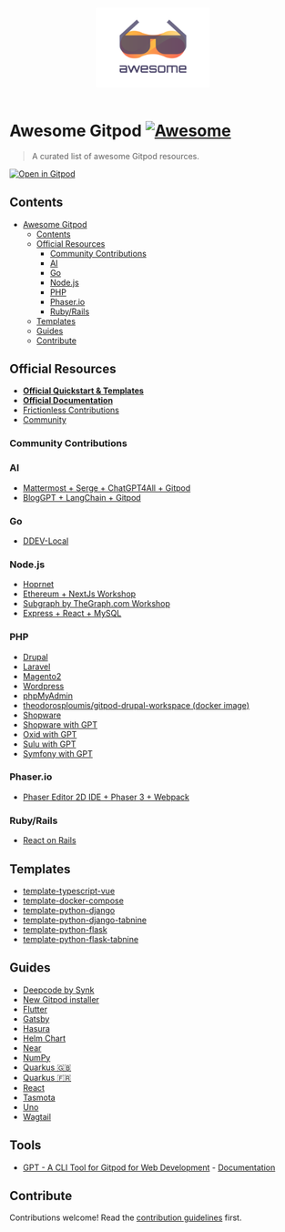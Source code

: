 <p align="center">
  <br>
  <img width="200" src="./assets/logo.svg" alt="logo of gitpod">
  <br>
  <br>
</p>

# Awesome Gitpod [![Awesome](https://awesome.re/badge.svg)](https://awesome.re)

> A curated list of awesome Gitpod resources.

[![Open in Gitpod](https://gitpod.io/button/open-in-gitpod.svg)](https://gitpod.io/from-referrer/)

## Contents

- [Awesome Gitpod ](#awesome-gitpod-)
  - [Contents](#contents)
  - [Official Resources](#official-resources)
    - [Community Contributions](#community-contributions)
    - [AI](#ai)
    - [Go](#go)
    - [Node.js](#nodejs)
    - [PHP](#php)
    - [Phaser.io](#phaserio)
    - [Ruby/Rails](#rubyrails)
  - [Templates](#templates)
  - [Guides](#guides)
  - [Contribute](#contribute)

## Official Resources

- [**Official Quickstart & Templates**](https://www.gitpod.io/docs/introduction/getting-started/quickstart)
- [**Official Documentation**](https://www.gitpod.io/docs)
- [Frictionless Contributions](https://contribute.dev)
- [Community](https://community.gitpod.io)

### Community Contributions

### AI

- [Mattermost + Serge + ChatGPT4All + Gitpod](https://github.com/mattermost/mattermost-ai-framework)
- [BlogGPT + LangChain + Gitpod](https://github.com/yaohui-wyh/blog_gpt)


### Go

- [DDEV-Local](https://github.com/drud/ddev)

### Node.js

- [Hoprnet](https://github.com/hoprnet/hoprnet)
- [Ethereum + NextJs Workshop](https://github.com/dabit3/polygon-ethereum-nextjs-marketplace)
- [Subgraph by TheGraph.com Workshop](https://github.com/pi0neerpat/thegraph-hacker-kit)
- [Express + React + MySQL](https://github.com/apolopena/express-react-starter)

### PHP

- [Drupal](https://www.drupalpod.com)
- [Laravel](https://github.com/apolopena/gitpod-laravel-starter)
- [Magento2](https://github.com/nemke82/magento2gitpod)
- [Wordpress](https://github.com/luizbills/gitpod-wordpress)
- [phpMyAdmin](https://github.com/apolopena/gitpod-phpmyadmin)
- [theodorosploumis/gitpod-drupal-workspace (docker image)](https://github.com/theodorosploumis/gitpod-drupal-workspace)
- [Shopware](https://github.com/FriendsOfShopware/gitpod-meta)
- [Shopware with GPT](https://github.com/Derroylo/shopware-workspace-sample)
- [Oxid with GPT](https://github.com/Derroylo/oxid-workspace-sample)
- [Sulu with GPT](https://github.com/Derroylo/sulu-workspace-sample)
- [Symfony with GPT](https://github.com/Derroylo/symfony-workspace-sample)

### Phaser.io

- [Phaser Editor 2D IDE + Phaser 3 + Webpack](https://github.com/PhaserEditor2D/starter-template-webpack)

### Ruby/Rails

- [React on Rails](https://github.com/apolopena/gp-react-on-rails-starter)

## Templates

- [template-typescript-vue](https://github.com/gitpod-io/template-typescript-vue)
- [template-docker-compose](https://github.com/gitpod-io/template-docker-compose)
- [template-python-django](https://github.com/gitpod-io/template-python-django)
- [template-python-django-tabnine](https://github.com/gitpod-io/template-python-django-tabnine)
- [template-python-flask](https://github.com/gitpod-io/template-python-flask)
- [template-python-flask-tabnine](https://github.com/gitpod-io/template-python-flask-tabnine)

## Guides

- [Deepcode by Synk](https://www.deepcode.ai/blog/syntax-versus-semantics-by-using-some-gitpod)
- [New Gitpod installer](https://jimmyb.ninja/post/1639962229)
- [Flutter](https://tianhaozhou.medium.com/gitpod-flutter-productivity-on-the-go-for-mobile-app-developers-cc2495049d52)
- [Gatsby](https://www.gatsbyjs.com/contributing/using-an-online-dev-environment)
- [Hasura](https://marcopeg.com/2020/hasura-in-gitpod)
- [Helm Chart](https://jimmyb.ninja/post/1607033505)
- [Near](https://near.org/blog/near-onboarding-with-gitpod)
- [NumPy](https://numpy.org/devdocs/dev/development_gitpod.html)
- [Quarkus 🇬🇧](https://tealfeed.com/develop-java-cloud-thanks-gitpod-ocl9e)
- [Quarkus 🇫🇷](https://dev.to/zenika/comment-je-suis-arrive-a-developper-en-java-sur-le-cloud-grace-a-gitpod-1lhj)
- [React](https://itnext.io/how-to-use-gitpod-in-your-create-react-app-based-project-dd4d0b33ce77)
- [Tasmota](https://tasmota.github.io/docs/Gitpod)
- [Uno](https://platform.uno/blog/uno-platform-2-0-reloaded-gitpod-integration)
- [Wagtail](https://wagtail.org/blog/gitpod/)

## Tools
- [GPT - A CLI Tool for Gitpod for Web Development](https://github.com/Derroylo/gitpod-tool) - [Documentation](https://derroylo.github.io/)

## Contribute

Contributions welcome! Read the [contribution guidelines](https://github.com/gitpod-samples/.github/blob/HEAD/CONTRIBUTING.md) first.
